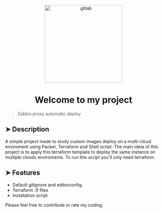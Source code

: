 
<p align="center">
  <img alt="gitlab" src="https://www.google.com/url?sa=i&url=https%3A%2F%2Fwww.terraform.io%2Fdocs%2Fproviders%2Findex.html&psig=AOvVaw2ZzQtiwEkN_yJpQ1p00aaX&ust=1615904954729000&source=images&cd=vfe&ved=0CAYQjRxqFwoTCIiAl5rBsu8CFQAAAAAdAAAAABAD" width="250px" float="center"/>
</p>

<h1 align="center">Welcome to my project</h1>

>
> Zabbix proxy automatic deploy
>

## ➤ Description

A simple project made to study custom images deploy on a multi-cloud enviroment using Packer, Terraform and Shell script. The main ideia of this project is to apply this terraform template to deploy the same instance on multiple clouds enviroments. To run this script you'll only need terraform.


## ➤ Features

* Default gitignore and editorconfig.
* Terraform .tf files
* Installation script

Please feel free to contribute or rate my coding.

